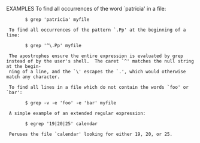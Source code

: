 
EXAMPLES
     To find all occurrences of the word `patricia' in a file:

           $ grep 'patricia' myfile

     To find all occurrences of the pattern `.Pp' at the beginning of a line:

           $ grep '^\.Pp' myfile

     The apostrophes ensure the entire expression is evaluated by grep instead of by the user's shell.  The caret `^' matches the null string at the begin-
     ning of a line, and the `\' escapes the `.', which would otherwise match any character.

     To find all lines in a file which do not contain the words `foo' or `bar':

           $ grep -v -e 'foo' -e 'bar' myfile

     A simple example of an extended regular expression:

           $ egrep '19|20|25' calendar

     Peruses the file `calendar' looking for either 19, 20, or 25.

